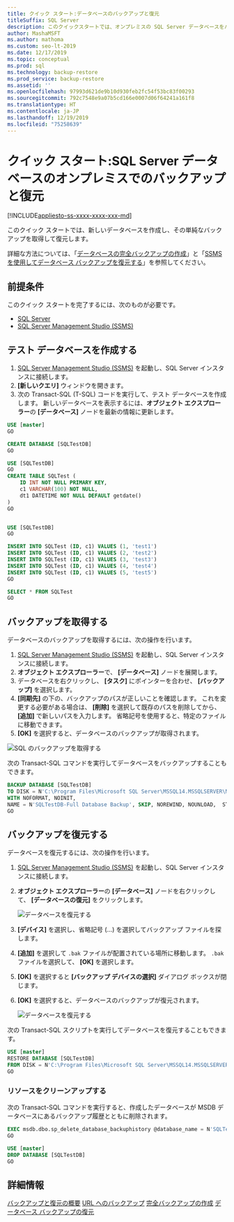 ```yaml
---
title: クイック スタート:データベースのバックアップと復元
titleSuffix: SQL Server
description: このクイックスタートでは、オンプレミスの SQL Server データベースをバックアップおよび復元する方法について説明します。
author: MashaMSFT
ms.author: mathoma
ms.custom: seo-lt-2019
ms.date: 12/17/2019
ms.topic: conceptual
ms.prod: sql
ms.technology: backup-restore
ms.prod_service: backup-restore
ms.assetid: ''
ms.openlocfilehash: 97993d621de9b10d930feb2fc54f53bc83f00293
ms.sourcegitcommit: 792c7548e9a07b5cd166e0007d06f64241a161f8
ms.translationtype: HT
ms.contentlocale: ja-JP
ms.lasthandoff: 12/19/2019
ms.locfileid: "75258639"
---
```

# <a name="quickstart-backup-and-restore-a-sql-server-database-on-premises"></a>クイック スタート:SQL Server データベースのオンプレミスでのバックアップと復元
[!INCLUDE[appliesto-ss-xxxx-xxxx-xxx-md](../../includes/appliesto-ss-xxxx-xxxx-xxx-md.md)]

このクイック スタートでは、新しいデータベースを作成し、その単純なバックアップを取得して復元します。 

詳細な方法については、「[データベースの完全バックアップの作成](create-a-full-database-backup-sql-server.md)」と「[SSMS を使用してデータベース バックアップを復元する](restore-a-database-backup-using-ssms.md)」を参照してください。

## <a name="prerequisites"></a>前提条件
このクイック スタートを完了するには、次のものが必要です。 

- [SQL Server](https://www.microsoft.com/sql-server/sql-server-downloads)
- [SQL Server Management Studio (SSMS)](../../ssms/download-sql-server-management-studio-ssms.md)

## <a name="create-a-test-database"></a>テスト データベースを作成する 

1. [SQL Server Management Studio (SSMS)](../../ssms/download-sql-server-management-studio-ssms.md) を起動し、SQL Server インスタンスに接続します。
1. **[新しいクエリ]** ウィンドウを開きます。 
1. 次の Transact-SQL (T-SQL) コードを実行して、テスト データベースを作成します。 新しいデータベースを表示するには、**オブジェクト エクスプローラー**の **[データベース]** ノードを最新の情報に更新します。 

```sql
USE [master]
GO

CREATE DATABASE [SQLTestDB]
GO

USE [SQLTestDB]
GO
CREATE TABLE SQLTest (
    ID INT NOT NULL PRIMARY KEY,
    c1 VARCHAR(100) NOT NULL,
    dt1 DATETIME NOT NULL DEFAULT getdate()
)
GO


USE [SQLTestDB]
GO

INSERT INTO SQLTest (ID, c1) VALUES (1, 'test1')
INSERT INTO SQLTest (ID, c1) VALUES (2, 'test2')
INSERT INTO SQLTest (ID, c1) VALUES (3, 'test3')
INSERT INTO SQLTest (ID, c1) VALUES (4, 'test4')
INSERT INTO SQLTest (ID, c1) VALUES (5, 'test5')
GO

SELECT * FROM SQLTest
GO
```
 
## <a name="take-a-backup"></a>バックアップを取得する
データベースのバックアップを取得するには、次の操作を行います。 

1. [SQL Server Management Studio (SSMS)](../../ssms/download-sql-server-management-studio-ssms.md) を起動し、SQL Server インスタンスに接続します。
1. **オブジェクト エクスプローラー**で、 **[データベース]** ノードを展開します。  
1. データベースを右クリックし、 **[タスク]** にポインターを合わせ、 **[バックアップ]** を選択します。 
1. **[同期先]** の下の、バックアップのパスが正しいことを確認します。 これを変更する必要がある場合は、 **[削除]** を選択して既存のパスを削除してから、 **[追加]** で新しいパスを入力します。 省略記号を使用すると、特定のファイルに移動できます。 
1. **[OK]** を選択すると、データベースのバックアップが取得されます。 

![SQL のバックアップを取得する](media/quickstart-backup-restore-database/backup-db-ssms.png)

次の Transact-SQL コマンドを実行してデータベースをバックアップすることもできます。 

```sql
BACKUP DATABASE [SQLTestDB] 
TO DISK = N'C:\Program Files\Microsoft SQL Server\MSSQL14.MSSQLSERVER\MSSQL\Backup\SQLTestDB.bak' 
WITH NOFORMAT, NOINIT,  
NAME = N'SQLTestDB-Full Database Backup', SKIP, NOREWIND, NOUNLOAD,  STATS = 10
GO
```


## <a name="restore-a-backup"></a>バックアップを復元する
データベースを復元するには、次の操作を行います。 

1. [SQL Server Management Studio (SSMS)](../../ssms/download-sql-server-management-studio-ssms.md) を起動し、SQL Server インスタンスに接続します。
1. **オブジェクト エクスプローラー**の **[データベース]** ノードを右クリックして、 **[データベースの復元]** をクリックします。

    ![データベースを復元する](media/quickstart-backup-restore-database/restore-db-ssms1.png)

1. **[デバイス]** を選択し、省略記号 (...) を選択してバックアップ ファイルを探します。 
1. **[追加]** を選択して `.bak` ファイルが配置されている場所に移動します。 `.bak` ファイルを選択して、 **[OK]** を選択します。 
1. **[OK]** を選択すると **[バックアップ デバイスの選択]** ダイアログ ボックスが閉じます。 
1. **[OK]** を選択すると、データベースのバックアップが復元されます。 

    ![データベースを復元する](media/quickstart-backup-restore-database/restore-db-ssms2.png)

次の Transact-SQL スクリプトを実行してデータベースを復元することもできます。

```sql
USE [master]
RESTORE DATABASE [SQLTestDB] 
FROM DISK = N'C:\Program Files\Microsoft SQL Server\MSSQL14.MSSQLSERVER\MSSQL\Backup\SQLTestDB.bak' WITH  FILE = 1,  NOUNLOAD,  STATS = 5
GO
```

### <a name="clean-up-resources"></a>リソースをクリーンアップする
次の Transact-SQL コマンドを実行すると、作成したデータベースが MSDB データベースにあるバックアップ履歴とともに削除されます。

```sql
EXEC msdb.dbo.sp_delete_database_backuphistory @database_name = N'SQLTestDB'
GO

USE [master]
DROP DATABASE [SQLTestDB]
GO
```

## <a name="see-more"></a>詳細情報
[バックアップと復元の概要](back-up-and-restore-of-sql-server-databases.md)
[URL へのバックアップ](sql-server-backup-to-url.md)
[完全バックアップの作成](create-a-full-database-backup-sql-server.md)
[データベース バックアップの復元](restore-a-database-backup-using-ssms.md)

